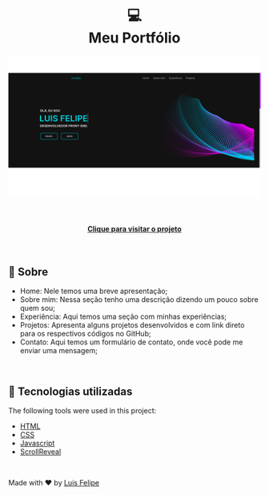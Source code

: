 <h1 align="center">
  💻<br>Meu Portfólio
</h1>

![Resultado final do projeto](./src/img/preview.png)

&#xa0;

<h4 align="center"><a href="">Clique para visitar o projeto</a></h4>

<br>

## :dart: Sobre ##

- Home: Nele temos uma breve apresentação;
- Sobre mim: Nessa seção tenho uma descrição dizendo um pouco sobre quem sou;
- Experiência: Aqui temos uma seção com minhas experiências;
- Projetos: Apresenta alguns projetos desenvolvidos e com link direto para os respectivos códigos no GitHub;
- Contato: Aqui temos um formulário de contato, onde você pode me enviar uma mensagem;

&#xa0;

## :rocket: Tecnologias utilizadas ##

The following tools were used in this project:

- [HTML](https://www.w3schools.com/html/html5_intro.asp)
- [CSS](https://www.w3schools.com/css/css_intro.asp)
- [Javascript](https://www.w3schools.com/js/js_intro.asp)
- [ScrollReveal](https://scrollrevealjs.org/)

&#xa0;

Made with :heart: by <a href="https://github.com/luisfelipecode" target="_blank">Luis Felipe</a>
